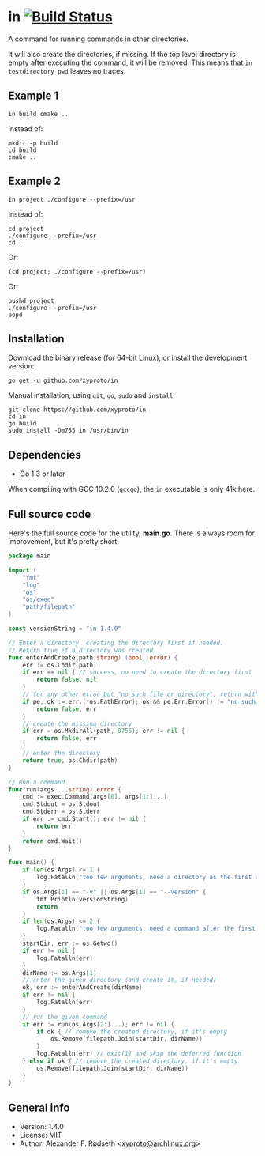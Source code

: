 # in [![Build Status](https://travis-ci.com/xyproto/in.svg?branch=master)](https://travis-ci.com/xyproto/in)

A command for running commands in other directories.

It will also create the directories, if missing. If the top level directory is empty after executing the command, it will be removed. This means that `in testdirectory pwd` leaves no traces.

## Example 1

    in build cmake ..

Instead of:

    mkdir -p build
    cd build
    cmake ..

## Example 2

    in project ./configure --prefix=/usr

Instead of:

    cd project
    ./configure --prefix=/usr
    cd ..

Or:

    (cd project; ./configure --prefix=/usr)

Or:

    pushd project
    ./configure --prefix=/usr
    popd

## Installation

Download the binary release (for 64-bit Linux), or install the development version:

    go get -u github.com/xyproto/in

Manual installation, using `git`, `go`, `sudo` and `install`:

    git clone https://github.com/xyproto/in
    cd in
    go build
    sudo install -Dm755 in /usr/bin/in

## Dependencies

* Go 1.3 or later

When compiling with GCC 10.2.0 (`gccgo`), the `in` executable is only 41k here.

## Full source code

Here's the full source code for the utility, **main.go**. There is always room for improvement, but it's pretty short:

```go
package main

import (
	"fmt"
	"log"
	"os"
	"os/exec"
	"path/filepath"
)

const versionString = "in 1.4.0"

// Enter a directory, creating the directory first if needed.
// Return true if a directory was created.
func enterAndCreate(path string) (bool, error) {
	err := os.Chdir(path)
	if err == nil { // success, no need to create the directory first
		return false, nil
	}
	// for any other error but "no such file or directory", return with an error
	if pe, ok := err.(*os.PathError); ok && pe.Err.Error() != "no such file or directory" {
		return false, err
	}
	// create the missing directory
	if err = os.MkdirAll(path, 0755); err != nil {
		return false, err
	}
	// enter the directory
	return true, os.Chdir(path)
}

// Run a command
func run(args ...string) error {
	cmd := exec.Command(args[0], args[1:]...)
	cmd.Stdout = os.Stdout
	cmd.Stderr = os.Stderr
	if err := cmd.Start(); err != nil {
		return err
	}
	return cmd.Wait()
}

func main() {
	if len(os.Args) <= 1 {
		log.Fatalln("too few arguments, need a directory as the first argument")
	}
	if os.Args[1] == "-v" || os.Args[1] == "--version" {
		fmt.Println(versionString)
		return
	}
	if len(os.Args) <= 2 {
		log.Fatalln("too few arguments, need a command after the first argument")
	}
	startDir, err := os.Getwd()
	if err != nil {
		log.Fatalln(err)
	}
	dirName := os.Args[1]
	// enter the given directory (and create it, if needed)
	ok, err := enterAndCreate(dirName)
	if err != nil {
		log.Fatalln(err)
	}
	// run the given command
	if err := run(os.Args[2:]...); err != nil {
		if ok { // remove the created directory, if it's empty
			os.Remove(filepath.Join(startDir, dirName))
		}
		log.Fatalln(err) // exit(1) and skip the deferred function
	} else if ok { // remove the created directory, if it's empty
		os.Remove(filepath.Join(startDir, dirName))
	}
}
```

## General info

* Version: 1.4.0
* License: MIT
* Author: Alexander F. Rødseth &lt;xyproto@archlinux.org&gt;
